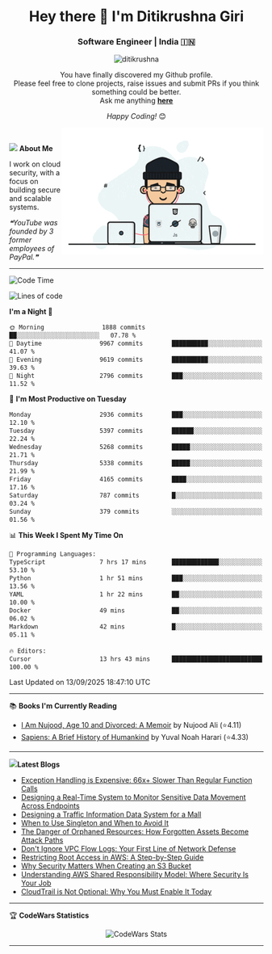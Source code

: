 <h1 align="center">Hey there 👋 I'm Ditikrushna Giri</h1>
<h3 align="center">Software Engineer | India 🇮🇳</h3>
 <p align="center"> <img src="https://komarev.com/ghpvc/?username=ditikrushna" alt="ditikrushna" /> </p>

<div align="center">
You have finally discovered my Github profile. <br>
Please feel free to clone projects, raise issues and submit PRs if you think something could be better. <br>
Ask me anything <a href="https://github.com/ditikrushna/ditikrushna/issues/new"><b>here</b></a><br>

<i>Happy Coding!</i> 😊
</div>

<img align="right" alt="Coding" width="400" src="https://github.com/ditikrushna/ditikrushna/blob/master/charts/programmer_transparent.gif">

</br>

<img src="https://media.giphy.com/media/WUlplcMpOCEmTGBtBW/giphy.gif" width="30"> **About Me**

I work on cloud security, with a focus on building secure and scalable systems.

<!--STARTS_HERE_QUOTE_README-->
<i>❝YouTube was founded by 3 former employees of PayPal.❞</i>
<!--ENDS_HERE_QUOTE_README-->
 
---

<!--START_SECTION:waka-->
![Code Time](http://img.shields.io/badge/Code%20Time-903%20hrs%204%20mins-blue)

![Lines of code](https://img.shields.io/badge/From%20Hello%20World%20I%27ve%20Written-3.2%20million%20lines%20of%20code-blue)

**I'm a Night 🦉** 

```text
🌞 Morning                1888 commits        ██░░░░░░░░░░░░░░░░░░░░░░░   07.78 % 
🌆 Daytime                9967 commits        ██████████░░░░░░░░░░░░░░░   41.07 % 
🌃 Evening                9619 commits        ██████████░░░░░░░░░░░░░░░   39.63 % 
🌙 Night                  2796 commits        ███░░░░░░░░░░░░░░░░░░░░░░   11.52 % 
```
📅 **I'm Most Productive on Tuesday** 

```text
Monday                   2936 commits        ███░░░░░░░░░░░░░░░░░░░░░░   12.10 % 
Tuesday                  5397 commits        ██████░░░░░░░░░░░░░░░░░░░   22.24 % 
Wednesday                5268 commits        █████░░░░░░░░░░░░░░░░░░░░   21.71 % 
Thursday                 5338 commits        █████░░░░░░░░░░░░░░░░░░░░   21.99 % 
Friday                   4165 commits        ████░░░░░░░░░░░░░░░░░░░░░   17.16 % 
Saturday                 787 commits         █░░░░░░░░░░░░░░░░░░░░░░░░   03.24 % 
Sunday                   379 commits         ░░░░░░░░░░░░░░░░░░░░░░░░░   01.56 % 
```


📊 **This Week I Spent My Time On** 

```text
💬 Programming Languages: 
TypeScript               7 hrs 17 mins       █████████████░░░░░░░░░░░░   53.10 % 
Python                   1 hr 51 mins        ███░░░░░░░░░░░░░░░░░░░░░░   13.56 % 
YAML                     1 hr 22 mins        ██░░░░░░░░░░░░░░░░░░░░░░░   10.00 % 
Docker                   49 mins             ██░░░░░░░░░░░░░░░░░░░░░░░   06.02 % 
Markdown                 42 mins             █░░░░░░░░░░░░░░░░░░░░░░░░   05.11 % 

🔥 Editors: 
Cursor                   13 hrs 43 mins      █████████████████████████   100.00 % 
```


 Last Updated on 13/09/2025 18:47:10 UTC
<!--END_SECTION:waka-->

---

📚 **Books I'm Currently Reading**
<!-- GOODREADS-LIST:START -->
- [I Am Nujood, Age 10 and Divorced: A Memoir](https://www.goodreads.com/review/show/7689086604?utm_medium=api&utm_source=rss) by Nujood Ali (⭐️4.11)
- [Sapiens: A Brief History of Humankind](https://www.goodreads.com/review/show/3198808213?utm_medium=api&utm_source=rss) by Yuval Noah Harari (⭐️4.33)
<!-- GOODREADS-LIST:END -->

---


<img src="http://www.netanimations.net/livres-13.gif" width="40">**Latest Blogs** 

<!-- BLOG-POST-LIST:START -->
- [Exception Handling is Expensive: 66x+ Slower Than Regular Function Calls](https://www.ditikrushna.space/blog/exception-handling-performance-jvm)
- [Designing a Real-Time System to Monitor Sensitive Data Movement Across Endpoints](https://www.ditikrushna.space/blog/endpoint-data-movement-monitoring)
- [Designing a Traffic Information Data System for a Mall](https://www.ditikrushna.space/blog/mall-traffic-data-system-design)
- [When to Use Singleton and When to Avoid It](https://www.ditikrushna.space/blog/singleton-pattern-guide)
- [The Danger of Orphaned Resources: How Forgotten Assets Become Attack Paths](https://www.ditikrushna.space/blog/orphaned-resources-risk)
- [Don't Ignore VPC Flow Logs: Your First Line of Network Defense](https://www.ditikrushna.space/blog/vpc-flow-logs-importance)
- [Restricting Root Access in AWS: A Step-by-Step Guide](https://www.ditikrushna.space/blog/restrict-root-access-aws)
- [Why Security Matters When Creating an S3 Bucket](https://www.ditikrushna.space/blog/s3-bucket-security-matters)
- [Understanding AWS Shared Responsibility Model: Where Security Is Your Job](https://www.ditikrushna.space/blog/aws-shared-responsibility-model)
- [CloudTrail is Not Optional: Why You Must Enable It Today](https://www.ditikrushna.space/blog/enable-cloudtrail-now)
<!-- BLOG-POST-LIST:END -->

--- 

🏆 **CodeWars Statistics**

<div align="center">
  <img src="https://github.r2v.ch/codewars?user=ditikrushna&name=true&top_languages=true&stroke=%23b362ff&theme=purple_dark&hide_clan=true&hide_rank=true" alt="CodeWars Stats" width="300" height="200">
</div>

---
